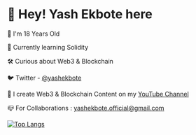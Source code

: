 # :wave: Hey! Yash Ekbote here

:adult: I'm 18 Years Old

:seedling: Currently learning Solidity

:hammer_and_wrench: Curious about Web3 & Blockchain

:bird: Twitter - [@yashekbote](https://twitter.com/yashekbote)

🎥 I create Web3 & Blockchain Content on my [YouTube Channel](youtube.com/friendlycoder)

:mailbox_closed: For Collaborations : yashekbote.official@gmail.com

[![Top Langs](https://github-readme-stats.vercel.app/api/top-langs/?username=ekboteyash)](https://github.com/anuraghazra/github-readme-stats)
<!---
ekboteyash/ekboteyash is a ✨ special ✨ repository because its `README.md` (this file) appears on your GitHub profile.
You can click the Preview link to take a look at your changes.
--->
